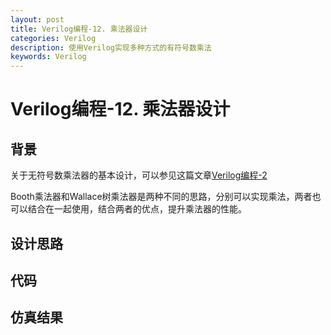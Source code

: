 ```yaml
---
layout: post
title: Verilog编程-12. 乘法器设计
categories: Verilog
description: 使用Verilog实现多种方式的有符号数乘法
keywords: Verilog
---
```


# Verilog编程-12. 乘法器设计

## 背景
关于无符号数乘法器的基本设计，可以参见这篇文章[Verilog编程-2](https://polaris-chn.github.io/2022/04/10/Verilog-practice-2/)

Booth乘法器和Wallace树乘法器是两种不同的思路，分别可以实现乘法，两者也可以结合在一起使用，结合两者的优点，提升乘法器的性能。

## 设计思路

## 代码

## 仿真结果
